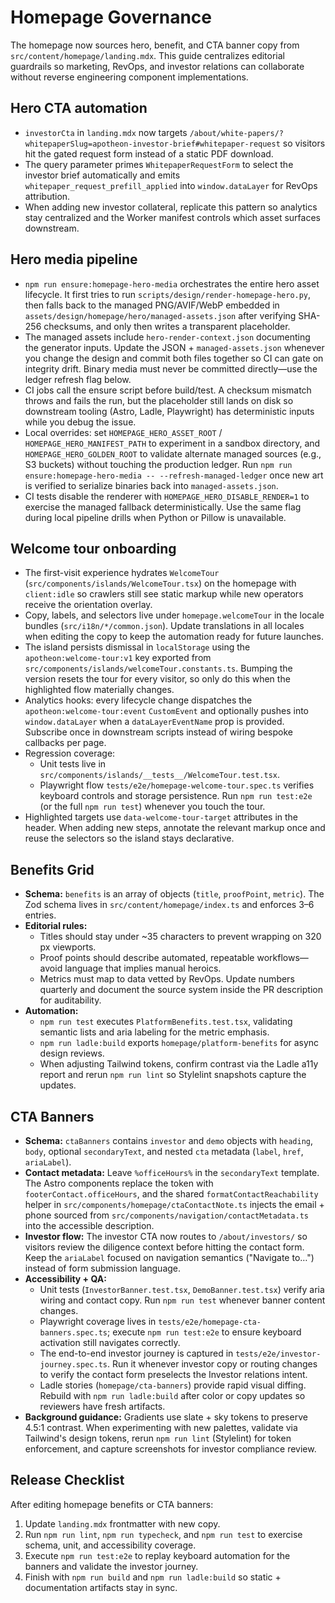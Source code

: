# Homepage Governance

The homepage now sources hero, benefit, and CTA banner copy from
`src/content/homepage/landing.mdx`. This guide centralizes editorial guardrails so
marketing, RevOps, and investor relations can collaborate without reverse engineering
component implementations.

## Hero CTA automation

- `investorCta` in `landing.mdx` now targets
  `/about/white-papers/?whitepaperSlug=apotheon-investor-brief#whitepaper-request` so visitors hit
  the gated request form instead of a static PDF download.
- The query parameter primes `WhitepaperRequestForm` to select the investor brief automatically and
  emits `whitepaper_request_prefill_applied` into `window.dataLayer` for RevOps attribution.
- When adding new investor collateral, replicate this pattern so analytics stay centralized and the
  Worker manifest controls which asset surfaces downstream.

## Hero media pipeline

- `npm run ensure:homepage-hero-media` orchestrates the entire hero asset lifecycle. It first tries
  to run `scripts/design/render-homepage-hero.py`, then falls back to the managed PNG/AVIF/WebP
  embedded in `assets/design/homepage/hero/managed-assets.json` after verifying SHA-256 checksums,
  and only then writes a transparent placeholder.
- The managed assets include `hero-render-context.json` documenting the generator inputs. Update the
  JSON + `managed-assets.json` whenever you change the design and commit both files together so CI
  can gate on integrity drift. Binary media must never be committed directly—use the ledger refresh
  flag below.
- CI jobs call the ensure script before build/test. A checksum mismatch throws and fails the run,
  but the placeholder still lands on disk so downstream tooling (Astro, Ladle, Playwright) has
  deterministic inputs while you debug the issue.
- Local overrides: set `HOMEPAGE_HERO_ASSET_ROOT` / `HOMEPAGE_HERO_MANIFEST_PATH` to experiment in a
  sandbox directory, and `HOMEPAGE_HERO_GOLDEN_ROOT` to validate alternate managed sources (e.g., S3
  buckets) without touching the production ledger. Run `npm run ensure:homepage-hero-media --
--refresh-managed-ledger` once new art is verified to serialize binaries back into
  `managed-assets.json`.
- CI tests disable the renderer with `HOMEPAGE_HERO_DISABLE_RENDER=1` to exercise the managed
  fallback deterministically. Use the same flag during local pipeline drills when Python or Pillow
  is unavailable.

## Welcome tour onboarding

- The first-visit experience hydrates `WelcomeTour` (`src/components/islands/WelcomeTour.tsx`) on the
  homepage with `client:idle` so crawlers still see static markup while new operators receive the
  orientation overlay.
- Copy, labels, and selectors live under `homepage.welcomeTour` in the locale bundles
  (`src/i18n/*/common.json`). Update translations in all locales when editing the copy to keep the
  automation ready for future launches.
- The island persists dismissal in `localStorage` using the
  `apotheon:welcome-tour:v1` key exported from
  `src/components/islands/welcomeTour.constants.ts`. Bumping the version resets the tour for every
  visitor, so only do this when the highlighted flow materially changes.
- Analytics hooks: every lifecycle change dispatches the
  `apotheon:welcome-tour:event` `CustomEvent` and optionally pushes into `window.dataLayer` when a
  `dataLayerEventName` prop is provided. Subscribe once in downstream scripts instead of wiring
  bespoke callbacks per page.
- Regression coverage:
  - Unit tests live in `src/components/islands/__tests__/WelcomeTour.test.tsx`.
  - Playwright flow `tests/e2e/homepage-welcome-tour.spec.ts` verifies keyboard controls and storage
    persistence. Run `npm run test:e2e` (or the full `npm run test`) whenever you touch the tour.
- Highlighted targets use `data-welcome-tour-target` attributes in the header. When adding new steps,
  annotate the relevant markup once and reuse the selectors so the island stays declarative.

## Benefits Grid

- **Schema:** `benefits` is an array of objects (`title`, `proofPoint`, `metric`). The Zod
  schema lives in `src/content/homepage/index.ts` and enforces 3–6 entries.
- **Editorial rules:**
  - Titles should stay under ~35 characters to prevent wrapping on 320 px viewports.
  - Proof points should describe automated, repeatable workflows—avoid language that
    implies manual heroics.
  - Metrics must map to data vetted by RevOps. Update numbers quarterly and document
    the source system inside the PR description for auditability.
- **Automation:**
  - `npm run test` executes `PlatformBenefits.test.tsx`, validating semantic lists and
    aria labeling for the metric emphasis.
  - `npm run ladle:build` exports `homepage/platform-benefits` for async design reviews.
  - When adjusting Tailwind tokens, confirm contrast via the Ladle a11y report and
    rerun `npm run lint` so Stylelint snapshots capture the updates.

## CTA Banners

- **Schema:** `ctaBanners` contains `investor` and `demo` objects with `heading`, `body`,
  optional `secondaryText`, and nested `cta` metadata (`label`, `href`, `ariaLabel`).
- **Contact metadata:** Leave `%officeHours%` in the `secondaryText` template. The Astro
  components replace the token with `footerContact.officeHours`, and the shared
  `formatContactReachability` helper in `src/components/homepage/ctaContactNote.ts`
  injects the email + phone sourced from `src/components/navigation/contactMetadata.ts`
  into the accessible description.
- **Investor flow:** The investor CTA now routes to `/about/investors/` so visitors review
  the diligence context before hitting the contact form. Keep the `ariaLabel` focused on
  navigation semantics ("Navigate to…") instead of form submission language.
- **Accessibility + QA:**
  - Unit tests (`InvestorBanner.test.tsx`, `DemoBanner.test.tsx`) verify aria wiring and
    contact copy. Run `npm run test` whenever banner content changes.
  - Playwright coverage lives in `tests/e2e/homepage-cta-banners.spec.ts`; execute
    `npm run test:e2e` to ensure keyboard activation still navigates correctly.
  - The end-to-end investor journey is captured in `tests/e2e/investor-journey.spec.ts`.
    Run it whenever investor copy or routing changes to verify the contact form preselects
    the Investor relations intent.
  - Ladle stories (`homepage/cta-banners`) provide rapid visual diffing. Rebuild with
    `npm run ladle:build` after color or copy updates so reviewers have fresh artifacts.
- **Background guidance:** Gradients use slate + sky tokens to preserve 4.5:1 contrast.
  When experimenting with new palettes, validate via Tailwind's design tokens,
  rerun `npm run lint` (Stylelint) for token enforcement, and capture screenshots for
  investor compliance review.

## Release Checklist

After editing homepage benefits or CTA banners:

1. Update `landing.mdx` frontmatter with new copy.
2. Run `npm run lint`, `npm run typecheck`, and `npm run test` to exercise schema,
   unit, and accessibility coverage.
3. Execute `npm run test:e2e` to replay keyboard automation for the banners and
   validate the investor journey.
4. Finish with `npm run build` and `npm run ladle:build` so static + documentation
   artifacts stay in sync.
